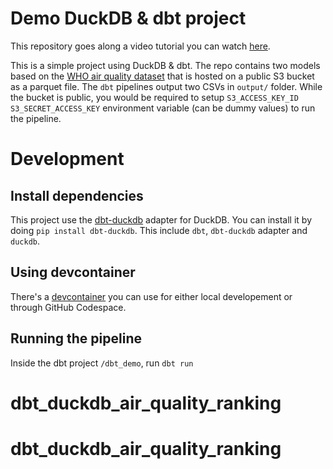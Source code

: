 # Demo DuckDB & dbt project

This repository goes along a video tutorial you can watch [here](https://www.youtube.com/watch?v=asxGh2TrNyI&t).

This is a simple project using DuckDB & dbt. 
The repo contains two models based on the [WHO air quality dataset](https://www.who.int/data/gho/data/themes/air-pollution/who-air-quality-database) that is hosted on a public S3 bucket as a parquet file.
The `dbt` pipelines output two CSVs in `output/` folder. While the bucket is public, you would be required to setup `S3_ACCESS_KEY_ID` `S3_SECRET_ACCESS_KEY` environment variable (can be dummy values) to run the pipeline.

# Development
## Install dependencies
This project use the [dbt-duckdb](https://github.com/jwills/dbt-duckdb) adapter for DuckDB.
You can install it by doing `pip install dbt-duckdb`.
This include `dbt`, `dbt-duckdb` adapter and `duckdb`.
## Using devcontainer
There's a [devcontainer](https://code.visualstudio.com/docs/devcontainers/containers) you can use for either local developement or through GitHub Codespace.

## Running the pipeline
Inside the dbt project `/dbt_demo`, run `dbt run`
# dbt_duckdb_air_quality_ranking
# dbt_duckdb_air_quality_ranking
